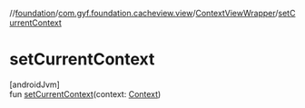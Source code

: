 //[foundation](../../../index.md)/[com.gyf.foundation.cacheview.view](../index.md)/[ContextViewWrapper](index.md)/[setCurrentContext](set-current-context.md)

# setCurrentContext

[androidJvm]\
fun [setCurrentContext](set-current-context.md)(context: [Context](https://developer.android.com/reference/kotlin/android/content/Context.html))